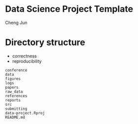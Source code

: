 # Data Science Project Template
Cheng Jun

# Directory structure
- correctness 
- reproducibility
```text
conference
data
figures
logs
papers
raw_data
references
reports
src
submitting
data-project.Rproj
README.md
```